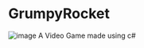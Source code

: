 # GrumpyRocket
![image](https://user-images.githubusercontent.com/62655250/195262843-1a24455e-2f56-4c53-9fa4-d1c149b2755f.png)
A Video Game made using c# 
